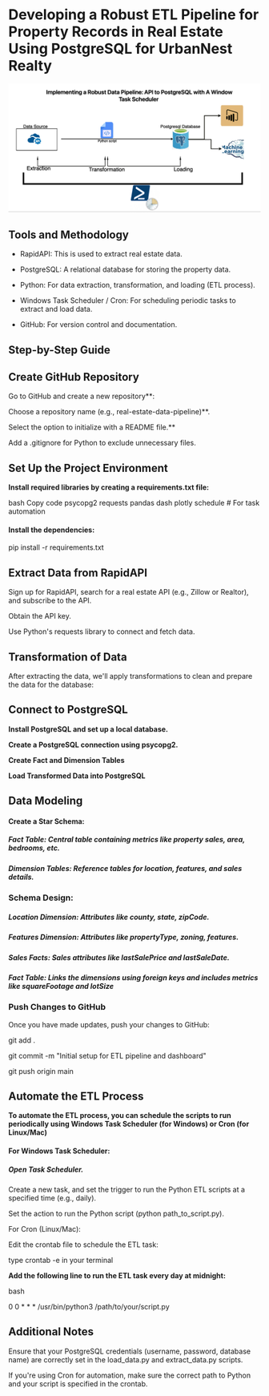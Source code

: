 # Developing a Robust ETL Pipeline for Property Records in Real Estate Using PostgreSQL for UrbanNest Realty
![](pipeline_diagram.jpg)

## Tools and Methodology

  - RapidAPI: This is used to extract real estate data.
  
  - PostgreSQL: A relational database for storing the property data.
  
  - Python: For data extraction, transformation, and loading (ETL process).
  
  - Windows Task Scheduler / Cron: For scheduling periodic tasks to extract and load data.
  
  - GitHub: For version control and documentation.

## Step-by-Step Guide

  ## Create GitHub Repository
  
  Go to GitHub and create a new repository**:
  
  Choose a repository name (e.g., real-estate-data-pipeline)**.
    
  Select the option to initialize with a README file.**    
  
   Add a .gitignore for Python to exclude unnecessary files.

## Set Up the Project Environment

**Install required libraries by creating a requirements.txt file:**

bash
Copy code
psycopg2
requests
pandas
dash
plotly
schedule  # For task automation

#### Install the dependencies:


pip install -r requirements.txt

## Extract Data from RapidAPI

Sign up for RapidAPI, search for a real estate API (e.g., Zillow or Realtor), and subscribe to the API.

Obtain the API key.

Use Python's requests library to connect and fetch data.

## Transformation of Data

After extracting the data, we'll apply transformations to clean and prepare the data for the database:

## Connect to PostgreSQL

**Install PostgreSQL and set up a local database.**

**Create a PostgreSQL connection using psycopg2.**

**Create Fact and Dimension Tables**

**Load Transformed Data into PostgreSQL**

## Data Modeling

#### Create a Star Schema:

##### Fact Table: Central table containing metrics like property sales, area, bedrooms, etc.

##### Dimension Tables: Reference tables for location, features, and sales details.

### Schema Design:

##### Location Dimension: Attributes like county, state, zipCode.

##### Features Dimension: Attributes like propertyType, zoning, features.

##### Sales Facts: Sales attributes like lastSalePrice and lastSaleDate.

##### Fact Table: Links the dimensions using foreign keys and includes metrics like squareFootage and lotSize


### Push Changes to GitHub

Once you have made updates, push your changes to GitHub:


git add .

git commit -m "Initial setup for ETL pipeline and dashboard"

git push origin main
 
 ## Automate the ETL Process
 
**To automate the ETL process, you can schedule the scripts to run periodically using Windows Task Scheduler (for Windows) or Cron (for Linux/Mac)**

#### For Windows Task Scheduler:

##### Open Task Scheduler.

Create a new task, and set the trigger to run the Python ETL scripts at a specified time (e.g., daily).

Set the action to run the Python script (python path_to_script.py).

For Cron (Linux/Mac):

Edit the crontab file to schedule the ETL task:


type crontab -e in your terminal

  **Add the following line to run the ETL task every day at midnight:**

bash

0 0 * * * /usr/bin/python3 /path/to/your/script.py


## Additional Notes
Ensure that your PostgreSQL credentials (username, password, database name) are correctly set in the load_data.py and extract_data.py scripts.

If you're using Cron for automation, make sure the correct path to Python and your script is specified in the crontab.

